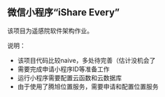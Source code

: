 ## 微信小程序“iShare Every”

该项目为遥感院软件架构作业。

说明：

* 该项目代码比较naive，多处待完善（估计没机会了
* 需要完成申请小程序ID等准备工作
* 运行小程序需要配置云函数和云数据库
* 由于使用了腾旭位置服务，需要申请和配置位置服务
